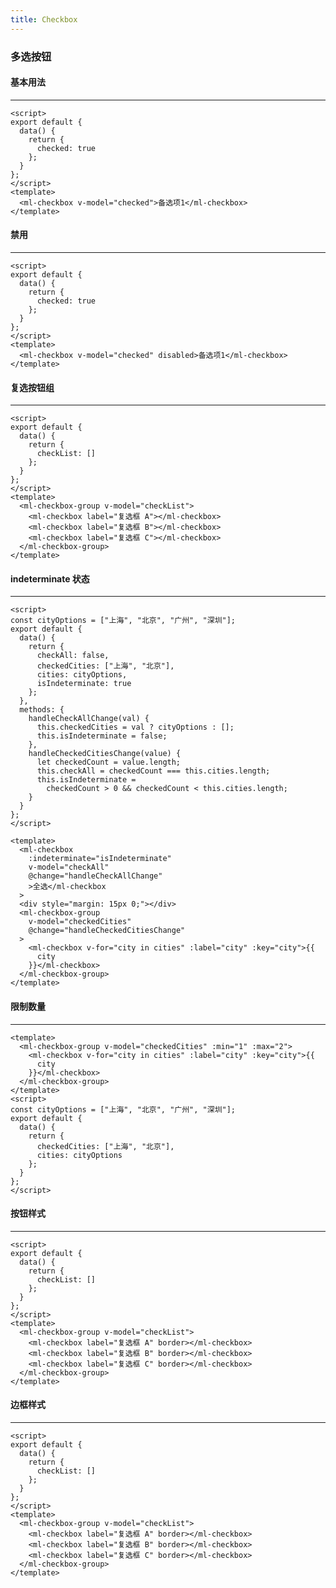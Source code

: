 ```yaml
---
title: Checkbox
---
```


### 多选按钮

#### 基本用法

---

<script>
const cityOptions = ['上海', '北京', '广州', '深圳'];
export default {
  data() {
    return {
      checked: true,
      checked2: false,
      checkList: [],
      checkList2: [],
      checkAll: false,
      checkedCities: ['上海', '北京'],
      cities: cityOptions,
      isIndeterminate: true,
       checkedCities2: ['上海', '北京'],
    }
  },
   methods: {
      handleCheckAllChange(val) {
        this.checkedCities = val ? cityOptions : [];
        this.isIndeterminate = false;
      },
      handleCheckedCitiesChange(value) {
        let checkedCount = value.length;
        this.checkAll = checkedCount === this.cities.length;
        this.isIndeterminate = checkedCount > 0 && checkedCount < this.cities.length;
      }
    }
}
</script>
<template>
  <ml-checkbox v-model="checked">备选项1</ml-checkbox>
</template>

```vue
<script>
export default {
  data() {
    return {
      checked: true
    };
  }
};
</script>
<template>
  <ml-checkbox v-model="checked">备选项1</ml-checkbox>
</template>
```

#### 禁用 <Badge text="设置disabled属性" type="warning"/>

---

<template>
  <ml-checkbox v-model="checked2" disabled>备选项1</ml-checkbox>
</template>

```vue
<script>
export default {
  data() {
    return {
      checked: true
    };
  }
};
</script>
<template>
  <ml-checkbox v-model="checked" disabled>备选项1</ml-checkbox>
</template>
```

#### 复选按钮组

---

<template>
  <ml-checkbox-group v-model="checkList">
    <ml-checkbox label="复选框 A"></ml-checkbox>
    <ml-checkbox label="复选框 B"></ml-checkbox>
    <ml-checkbox label="复选框 C"></ml-checkbox>
  </ml-checkbox-group>
</template>

```vue
<script>
export default {
  data() {
    return {
      checkList: []
    };
  }
};
</script>
<template>
  <ml-checkbox-group v-model="checkList">
    <ml-checkbox label="复选框 A"></ml-checkbox>
    <ml-checkbox label="复选框 B"></ml-checkbox>
    <ml-checkbox label="复选框 C"></ml-checkbox>
  </ml-checkbox-group>
</template>
```

#### indeterminate 状态 <Badge text="indeterminate 属性用以表示 checkbox 的不确定状态，一般用于实现全选的效果" type="warning"/>

---

<template>
  <ml-checkbox :indeterminate="isIndeterminate" v-model="checkAll" @change="handleCheckAllChange">全选</ml-checkbox>
  <div style="margin: 15px 0;"></div>
  <ml-checkbox-group v-model="checkedCities" @change="handleCheckedCitiesChange">
    <ml-checkbox v-for="city in cities" :label="city" :key="city">{{city}}</ml-checkbox>
  </ml-checkbox-group>
</template>

```vue
<script>
const cityOptions = ["上海", "北京", "广州", "深圳"];
export default {
  data() {
    return {
      checkAll: false,
      checkedCities: ["上海", "北京"],
      cities: cityOptions,
      isIndeterminate: true
    };
  },
  methods: {
    handleCheckAllChange(val) {
      this.checkedCities = val ? cityOptions : [];
      this.isIndeterminate = false;
    },
    handleCheckedCitiesChange(value) {
      let checkedCount = value.length;
      this.checkAll = checkedCount === this.cities.length;
      this.isIndeterminate =
        checkedCount > 0 && checkedCount < this.cities.length;
    }
  }
};
</script>

<template>
  <ml-checkbox
    :indeterminate="isIndeterminate"
    v-model="checkAll"
    @change="handleCheckAllChange"
    >全选</ml-checkbox
  >
  <div style="margin: 15px 0;"></div>
  <ml-checkbox-group
    v-model="checkedCities"
    @change="handleCheckedCitiesChange"
  >
    <ml-checkbox v-for="city in cities" :label="city" :key="city">{{
      city
    }}</ml-checkbox>
  </ml-checkbox-group>
</template>
```

#### 限制数量 <Badge text="使用 min 和 max 属性能够限制可以被勾选的项目的数量。" type="warning"/>

---

<template>
  <ml-checkbox-group
    v-model="checkedCities2"
    :min="1"
    :max="2">
    <ml-checkbox v-for="city in cities" :label="city" :key="city">{{city}}</ml-checkbox>
  </ml-checkbox-group>
</template>

```vue
<template>
  <ml-checkbox-group v-model="checkedCities" :min="1" :max="2">
    <ml-checkbox v-for="city in cities" :label="city" :key="city">{{
      city
    }}</ml-checkbox>
  </ml-checkbox-group>
</template>
<script>
const cityOptions = ["上海", "北京", "广州", "深圳"];
export default {
  data() {
    return {
      checkedCities: ["上海", "北京"],
      cities: cityOptions
    };
  }
};
</script>
```

#### 按钮样式

---

<template>
  <ml-checkbox-group v-model="checkList2">
    <ml-checkbox-button label="复选框 A" border></ml-checkbox-button>
    <ml-checkbox-button label="复选框 B" border></ml-checkbox-button>
    <ml-checkbox-button label="复选框 C" border></ml-checkbox-button>
  </ml-checkbox-group>
</template>

```vue
<script>
export default {
  data() {
    return {
      checkList: []
    };
  }
};
</script>
<template>
  <ml-checkbox-group v-model="checkList">
    <ml-checkbox label="复选框 A" border></ml-checkbox>
    <ml-checkbox label="复选框 B" border></ml-checkbox>
    <ml-checkbox label="复选框 C" border></ml-checkbox>
  </ml-checkbox-group>
</template>
```

#### 边框样式

---

<template>
  <ml-checkbox-group v-model="checkList2">
    <ml-checkbox label="复选框 A" border></ml-checkbox>
    <ml-checkbox label="复选框 B" border></ml-checkbox>
    <ml-checkbox label="复选框 C" border></ml-checkbox>
  </ml-checkbox-group>
</template>

```vue
<script>
export default {
  data() {
    return {
      checkList: []
    };
  }
};
</script>
<template>
  <ml-checkbox-group v-model="checkList">
    <ml-checkbox label="复选框 A" border></ml-checkbox>
    <ml-checkbox label="复选框 B" border></ml-checkbox>
    <ml-checkbox label="复选框 C" border></ml-checkbox>
  </ml-checkbox-group>
</template>
```

